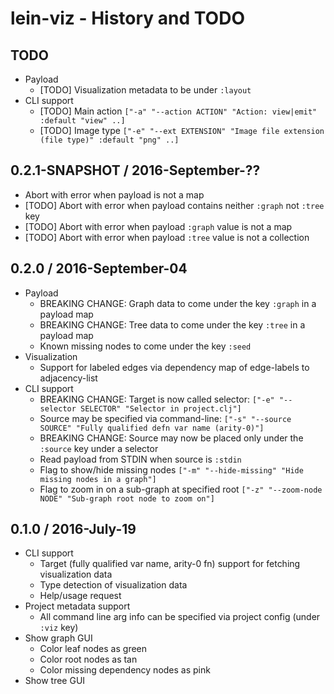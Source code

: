 # lein-viz - History and TODO

## TODO

* Payload
  * [TODO] Visualization metadata to be under `:layout`
* CLI support
  * [TODO] Main action `["-a" "--action ACTION" "Action: view|emit" :default "view" ..]`
  * [TODO] Image type `["-e" "--ext EXTENSION" "Image file extension (file type)" :default "png" ..]`


## 0.2.1-SNAPSHOT / 2016-September-??

* Abort with error when payload is not a map
* [TODO] Abort with error when payload contains neither `:graph` not `:tree` key
* [TODO] Abort with error when payload `:graph` value is not a map
* [TODO] Abort with error when payload `:tree` value is not a collection


## 0.2.0 / 2016-September-04

* Payload
  * BREAKING CHANGE: Graph data to come under the key `:graph` in a payload map
  * BREAKING CHANGE: Tree data to come under the key `:tree` in a payload map
  * Known missing nodes to come under the key `:seed`
* Visualization
  * Support for labeled edges via dependency map of edge-labels to adjacency-list
* CLI support
  * BREAKING CHANGE: Target is now called selector: `["-e" "--selector SELECTOR" "Selector in project.clj"]`
  * Source may be specified via command-line: `["-s" "--source SOURCE" "Fully qualified defn var name (arity-0)"]`
  * BREAKING CHANGE: Source may now be placed only under the `:source` key under a selector
  * Read payload from STDIN when source is `:stdin`
  * Flag to show/hide missing nodes `["-m" "--hide-missing" "Hide missing nodes in a graph"]`
  * Flag to zoom in on a sub-graph at specified root `["-z" "--zoom-node NODE" "Sub-graph root node to zoom on"]`


## 0.1.0 / 2016-July-19

* CLI support
  * Target (fully qualified var name, arity-0 fn) support for fetching visualization data
  * Type detection of visualization data
  * Help/usage request
* Project metadata support
  * All command line arg info can be specified via project config (under `:viz` key)
* Show graph GUI
  * Color leaf nodes as green
  * Color root nodes as tan
  * Color missing dependency nodes as pink
* Show tree GUI
